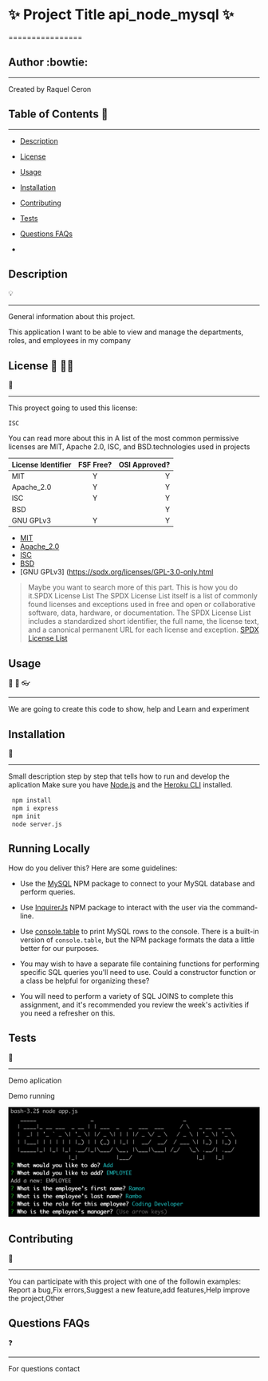 

# :sparkles: Project Title  api_node_mysql   :sparkles:
================
## Author :bowtie:
***

Created by Raquel Ceron



## Table of Contents :pushpin:
*** 
  - [Description](#Description)
  - [License](#License)
  - [Usage](#Usage)
  - [Installation](#Installation)
  - [Contributing](#Contributing)
  - [Tests](#Tests)
  - [Questions FAQs](#Questions-faqs)

 -


## Description  
:bulb:
  ***
  General information about this project.

  This application I want to be able to view and manage the departments, roles, and employees in my company

  
## License :cop: :guardsman: 
:key:
  ***
  This proyect going to used this license:
  ~~~
  ISC
  ~~~

  You can read more about this in
  A list of the most common permissive licenses are MIT, Apache 2.0, ISC, and BSD.technologies used in projects
  
  | License Identifier| FSF Free? | OSI Approved? |
  |:--------------|:-------------:|--------------:|
  | MIT| Y | Y|
  | Apache_2.0 | Y | Y|
  | ISC | Y | Y |
  | BSD |  | Y |
  | GNU GPLv3 | Y | Y |
 
  
  * [MIT](https://spdx.org/licenses/MIT.html)
  * [Apache_2.0 ](https://spdx.org/licenses/Apache-2.0.html)
  * [ISC](https://spdx.org/licenses/ISC.html)
  * [BSD](https://spdx.org/licenses/BSD-1-Clause.html)
  * [GNU GPLv3] (https://spdx.org/licenses/GPL-3.0-only.html
  
  > Maybe you want to search more of this part.
  > This is how you do it.SPDX License List
  > The SPDX License List itself is a list of commonly found licenses and
  > exceptions used in free and open or collaborative software, data, hardware,
  > or documentation. The SPDX License List includes a standardized short identifier,
  > the full name, the license text, and a canonical
  > permanent URL for each license and exception.
  > [SPDX License List](https://spdx.org/licenses/)
    
    
## Usage 
:speech_balloon:  :hammer: :eyeglasses: 
  ***
We are going to create this code to show, help and Learn and experiment

## Installation 
:feet:
***

Small description step by step that tells how to run and develop the aplication 
Make sure you have [Node.js](http://nodejs.org/) and the [Heroku CLI](https://cli.heroku.com/) installed.

```
 npm install
 npm i express
 npm init
 node server.js
``` 
## Running Locally

How do you deliver this? Here are some guidelines:

* Use the [MySQL](https://www.npmjs.com/package/mysql) NPM package to connect to your MySQL database and perform queries.

* Use [InquirerJs](https://www.npmjs.com/package/inquirer/v/0.2.3) NPM package to interact with the user via the command-line.

* Use [console.table](https://www.npmjs.com/package/console.table) to print MySQL rows to the console. There is a built-in version of `console.table`, but the NPM package formats the data a little better for our purposes.

* You may wish to have a separate file containing functions for performing specific SQL queries you'll need to use. Could a constructor function or a class be helpful for organizing these?

* You will need to perform a variety of SQL JOINS to complete this assignment, and it's recommended you review the week's activities if you need a refresher on this.


## Tests 
:eyes: 
***

Demo aplication

Demo running

![demo](https://github.com/rakeru2006/api_node_mysql/blob/main/node.png)



## Contributing  
:man_with_gua_pi_mao:
***
You can participate with this project with one of the followin examples: 
 Report a bug,Fix errors,Suggest a new feature,add features,Help improve the project,Other


## Questions FAQs 
:question:
***

For questions contact 



 
    

